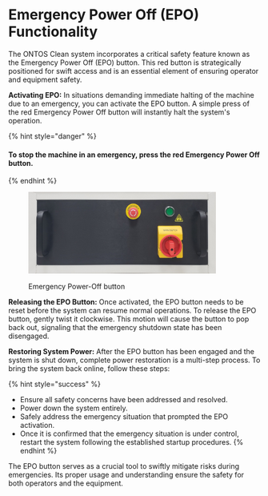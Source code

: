 # Emergency Power Off (EPO) Functionality

The ONTOS Clean system incorporates a critical safety feature known as the Emergency Power Off (EPO) button. This red button is strategically positioned for swift access and is an essential element of ensuring operator and equipment safety.

**Activating EPO:** In situations demanding immediate halting of the machine due to an emergency, you can activate the EPO button. A simple press of the red Emergency Power Off button will instantly halt the system's operation.

{% hint style="danger" %}
#### To stop the machine in an emergency, press the red Emergency Power Off button.
{% endhint %}

<figure><img src="../.gitbook/assets/1.jpeg" alt="" width="375"><figcaption><p>Emergency Power-Off button</p></figcaption></figure>

**Releasing the EPO Button:** Once activated, the EPO button needs to be reset before the system can resume normal operations. To release the EPO button, gently twist it clockwise. This motion will cause the button to pop back out, signaling that the emergency shutdown state has been disengaged.

**Restoring System Power:** After the EPO button has been engaged and the system is shut down, complete power restoration is a multi-step process. To bring the system back online, follow these steps:

{% hint style="success" %}
* Ensure all safety concerns have been addressed and resolved.
* Power down the system entirely.
* Safely address the emergency situation that prompted the EPO activation.
* Once it is confirmed that the emergency situation is under control, restart the system following the established startup procedures.
{% endhint %}

The EPO button serves as a crucial tool to swiftly mitigate risks during emergencies. Its proper usage and understanding ensure the safety for both operators and the equipment.
